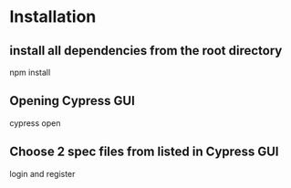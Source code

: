 # Installation

## install all dependencies from the root directory
npm install

## Opening Cypress GUI
cypress open

## Choose 2 spec files from listed in Cypress GUI
login and register
